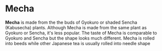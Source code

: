 # Mecha

**Mecha** is made from the the buds of Gyokuro or shaded Sencha (Kabusecha) plants. Although Mecha is made from the same plant as Gyokuro or Sencha, it's less popular. The taste of Mecha is comparable to Gyokuro and Sencha but the shape looks much different. Mecha is rolled into beeds while other Japanese tea is usually rolled into needle shape 

